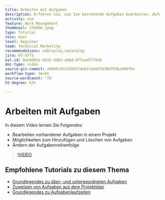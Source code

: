 ```yaml
---
title: Arbeiten mit Aufgaben
description: Erfahren Sie, wie Sie bestehende Aufgaben bearbeiten, Aufgaben hinzufügen und löschen und die Aufgabenreihenfolge für ein Projekt in Workfront ändern.
activity: use
feature: Work Management
thumbnail: 335088.jpeg
type: Tutorial
role: User
level: Beginner
team: Technical Marketing
recommendations: noDisplay,noCatalog
jira: KT-8775
exl-id: 8ae9d05a-0435-4db5-a66d-8ffeadf7741b
doc-type: video
source-git-commit: a9d85c93225055f4e8fcda93fb366f83ba960f0e
workflow-type: tm+mt
source-wordcount: '72'
ht-degree: 63%

---
```


# Arbeiten mit Aufgaben

In diesem Video lernen Sie Folgendes:

* Bearbeiten vorhandener Aufgaben in einem Projekt
* Möglichkeiten zum Hinzufügen und Löschen von Aufgaben
* Ändern der Aufgabenreihenfolge

>[!VIDEO](https://video.tv.adobe.com/v/335088/?quality=12&learn=on)

## Empfohlene Tutorials zu diesem Thema

* [Grundlegendes zu über- und untergeordneten Aufgaben](https://experienceleague.adobe.com/en/docs/workfront-learn/tutorials-workfront/manage-work/tasks/understand-parent-child-tasks)
* [Zuweisen von Aufgaben aus dem Projektplan](https://experienceleague.adobe.com/en/docs/workfront-learn/tutorials-workfront/manage-work/tasks/assign-tasks-from-the-project-plan)
* [Grundlegendes zu Aufgabenlaufzeiten](https://experienceleague.adobe.com/en/docs/workfront-learn/tutorials-workfront/manage-work/tasks/understand-task-durations)
